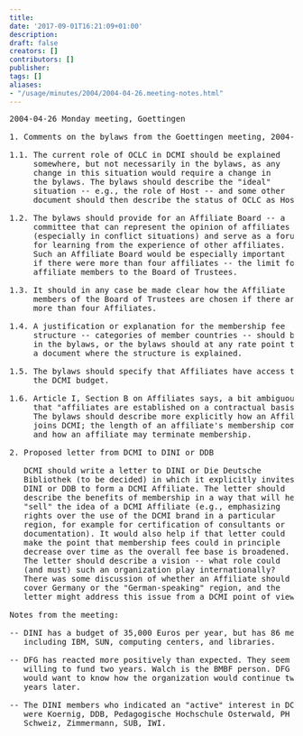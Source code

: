 ```yaml
---
title: 
date: '2017-09-01T16:21:09+01:00'
description: 
draft: false
creators: []
contributors: []
publisher: 
tags: []
aliases:
- "/usage/minutes/2004/2004-04-26.meeting-notes.html"
---
```


<pre>
2004-04-26 Monday meeting, Goettingen

1. Comments on the bylaws from the Goettingen meeting, 2004-04-26:

1.1. The current role of OCLC in DCMI should be explained
     somewhere, but not necessarily in the bylaws, as any
     change in this situation would require a change in
     the bylaws. The bylaws should describe the "ideal"
     situation -- e.g., the role of Host -- and some other
     document should then describe the status of OCLC as Host.

1.2. The bylaws should provide for an Affiliate Board -- a
     committee that can represent the opinion of affiliates
     (especially in conflict situations) and serve as a forum
     for learning from the experience of other affiliates.
     Such an Affiliate Board would be especially important
     if there were more than four affiliates -- the limit for
     affiliate members to the Board of Trustees.

1.3. It should in any case be made clear how the Affiliate
     members of the Board of Trustees are chosen if there are
     more than four Affiliates.

1.4. A justification or explanation for the membership fee
     structure -- categories of member countries -- should be
     in the bylaws, or the bylaws should at any rate point to
     a document where the structure is explained.

1.5. The bylaws should specify that Affiliates have access to
     the DCMI budget.

1.6. Article I, Section B on Affiliates says, a bit ambiguously,
     that "affiliates are established on a contractual basis".
     The bylaws should describe more explicitly how an Affiliate
     joins DCMI; the length of an affiliate's membership commitment;
     and how an affiliate may terminate membership.

2. Proposed letter from DCMI to DINI or DDB

   DCMI should write a letter to DINI or Die Deutsche
   Bibliothek (to be decided) in which it explicitly invites
   DINI or DDB to form a DCMI Affiliate. The letter should
   describe the benefits of membership in a way that will help
   "sell" the idea of a DCMI Affiliate (e.g., emphasizing
   rights over the use of the DCMI brand in a particular
   region, for example for certification of consultants or
   documentation). It would also help if that letter could
   make the point that membership fees could in principle
   decrease over time as the overall fee base is broadened.
   The letter should describe a vision -- what role could
   (and must) such an organization play internationally?
   There was some discussion of whether an Affiliate should
   cover Germany or the "German-speaking" region, and the
   letter might address this issue from a DCMI point of view.

Notes from the meeting:

-- DINI has a budget of 35,000 Euros per year, but has 86 members,
   including IBM, SUN, computing centers, and libraries.

-- DFG has reacted more positively than expected. They seem
   willing to fund two years. Walch is the BMBF person. DFG
   would want to know how the organization would continue two
   years later.

-- The DINI members who indicated an "active" interest in DC
   were Koernig, DDB, Pedagogische Hochschule Osterwald, PH
   Schweiz, Zimmermann, SUB, IWI.

</pre>
